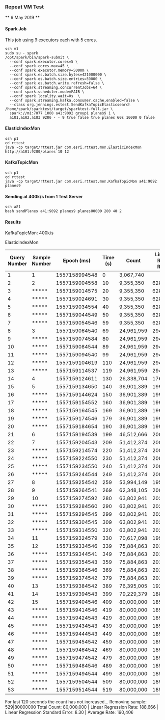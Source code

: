 ### Repeat VM Test

** 6 May 2019 **

#### Spark Job

This job using 9 executors each with 5 cores.

```
ssh m1
sudo su - spark
/opt/spark/bin/spark-submit \
  --conf spark.executor.cores=5 \
  --conf spark.cores.max=45 \
  --conf spark.executor.memory=5000m \
  --conf spark.es.batch.size.bytes=421000000 \
  --conf spark.es.batch.size.entries=50000 \
  --conf spark.es.batch.write.refresh=false \
  --conf spark.streaming.concurrentJobs=64 \
  --conf spark.scheduler.mode=FAIR \
  --conf spark.locality.wait=0s  \
  --conf spark.streaming.kafka.consumer.cache.enabled=false \
  --class org.jennings.estest.SendKafkaTopicElasticsearch /home/spark/sparktest/target/sparktest-full.jar \
  spark://m1:7077 1000 a41:9092 group1 planes9 1 \
  a101,a102,a103 9200 - - 9 true false true planes 60s 10000 0 false
```

#### ElasticIndexMon

```
ssh p1
cd rttest
java -cp target/rttest.jar com.esri.rttest.mon.ElasticIndexMon http://a101:9200/planes 10 12
```

#### KafkaTopicMon

```
ssh p1
cd rttest
java -cp target/rttest.jar com.esri.rttest.mon.KafkaTopicMon a41:9092 planes9
```

#### Sending at 400k/s from 1 Test Server

```
ssh a81
bash sendPlanes a41:9092 planes9 planes00000 200 40 2
```

#### Results

KafkaTopicMon: 400k/s

ElasticIndexMon

|Query Number|Sample Number|Epoch (ms)    |Time (s) |Count             |Linear Reg. Rate  |Rate From Previous|Rate From First   |
|------------|-------------|--------------|---------|------------------|------------------|------------------|------------------|
|          1 |           1 |1557158994548 |       0 |        3,067,740 |                  |                  |                  |
|          2 |           2 |1557159004558 |      10 |        9,355,350 |          628,133 |          628,133 |          628,133 |
|          3 |       ***** |1557159014575 |      20 |        9,355,350 |          628,133 |                0 |          313,957 |
|          4 |       ***** |1557159024691 |      30 |        9,355,350 |          628,133 |                0 |          208,593 |
|          5 |       ***** |1557159034554 |      40 |        9,355,350 |          628,133 |                0 |          157,167 |
|          6 |       ***** |1557159044549 |      50 |        9,355,350 |          628,133 |                0 |          125,750 |
|          7 |       ***** |1557159054546 |      59 |        9,355,350 |          628,133 |                0 |          104,797 |
|          8 |           3 |1557159064540 |      69 |       24,961,959 |          294,463 |          260,188 |          312,810 |
|          9 |       ***** |1557159074584 |      80 |       24,961,959 |          294,463 |                0 |          273,555 |
|         10 |       ***** |1557159084544 |      89 |       24,961,959 |          294,463 |                0 |          243,280 |
|         11 |       ***** |1557159094540 |      99 |       24,961,959 |          294,463 |                0 |          218,960 |
|         12 |       ***** |1557159104619 |     110 |       24,961,959 |          294,463 |                0 |          198,910 |
|         13 |       ***** |1557159114537 |     119 |       24,961,959 |          294,463 |                0 |          182,469 |
|         14 |           4 |1557159124611 |     130 |       26,338,704 |          176,406 |           22,919 |          178,921 |
|         15 |           5 |1557159134650 |     140 |       36,901,389 |          199,129 |        1,052,165 |          241,493 |
|         16 |       ***** |1557159144624 |     150 |       36,901,389 |          199,129 |                0 |          225,443 |
|         17 |       ***** |1557159154552 |     160 |       36,901,389 |          199,129 |                0 |          211,455 |
|         18 |       ***** |1557159164545 |     169 |       36,901,389 |          199,129 |                0 |          199,025 |
|         19 |       ***** |1557159174546 |     179 |       36,901,389 |          199,129 |                0 |          187,967 |
|         20 |       ***** |1557159184654 |     190 |       36,901,389 |          199,129 |                0 |          177,973 |
|         21 |           6 |1557159194539 |     199 |       46,512,666 |          200,903 |          160,485 |          217,234 |
|         22 |           7 |1557159204543 |     209 |       51,412,374 |          208,250 |          489,775 |          230,218 |
|         23 |       ***** |1557159214574 |     220 |       51,412,374 |          208,250 |                0 |          219,722 |
|         24 |       ***** |1557159224550 |     230 |       51,412,374 |          208,250 |                0 |          210,192 |
|         25 |       ***** |1557159234550 |     240 |       51,412,374 |          208,250 |                0 |          201,434 |
|         26 |       ***** |1557159244544 |     249 |       51,412,374 |          208,250 |                0 |          193,382 |
|         27 |           8 |1557159254542 |     259 |       53,994,149 |          195,874 |           51,637 |          195,875 |
|         28 |           9 |1557159264541 |     269 |       62,348,105 |          200,355 |          835,479 |          219,563 |
|         29 |          10 |1557159274592 |     280 |       63,802,941 |          202,147 |          144,745 |          216,877 |
|         30 |       ***** |1557159284560 |     290 |       63,802,941 |          202,147 |                0 |          209,423 |
|         31 |       ***** |1557159294545 |     299 |       63,802,941 |          202,147 |                0 |          202,453 |
|         32 |       ***** |1557159304545 |     309 |       63,802,941 |          202,147 |                0 |          195,922 |
|         33 |       ***** |1557159314550 |     320 |       63,802,941 |          202,147 |                0 |          189,796 |
|         34 |          11 |1557159324579 |     330 |       70,617,098 |          199,351 |          136,319 |          204,676 |
|         35 |          12 |1557159334546 |     339 |       75,884,863 |          201,075 |          528,521 |          214,169 |
|         36 |       ***** |1557159344541 |     349 |       75,884,863 |          201,075 |                0 |          208,053 |
|         37 |       ***** |1557159354543 |     359 |       75,884,863 |          201,075 |                0 |          202,273 |
|         38 |       ***** |1557159364546 |     369 |       75,884,863 |          201,075 |                0 |          196,804 |
|         39 |       ***** |1557159374542 |     379 |       75,884,863 |          201,075 |                0 |          191,627 |
|         40 |          13 |1557159384542 |     389 |       76,395,005 |          192,882 |           10,204 |          188,022 |
|         41 |          14 |1557159394543 |     399 |       79,229,379 |          188,666 |          283,409 |          190,406 |
|         42 |          15 |1557159404546 |     409 |       80,000,000 |          185,093 |           77,039 |          187,641 |
|         43 |       ***** |1557159414546 |     419 |       80,000,000 |          185,093 |                0 |          183,173 |
|         44 |       ***** |1557159424543 |     429 |       80,000,000 |          185,093 |                0 |          178,914 |
|         45 |       ***** |1557159434543 |     439 |       80,000,000 |          185,093 |                0 |          174,848 |
|         46 |       ***** |1557159444543 |     449 |       80,000,000 |          185,093 |                0 |          170,962 |
|         47 |       ***** |1557159454542 |     459 |       80,000,000 |          185,093 |                0 |          167,246 |
|         48 |       ***** |1557159464542 |     469 |       80,000,000 |          185,093 |                0 |          163,688 |
|         49 |       ***** |1557159474542 |     479 |       80,000,000 |          185,093 |                0 |          160,278 |
|         50 |       ***** |1557159484546 |     489 |       80,000,000 |          185,093 |                0 |          157,005 |
|         51 |       ***** |1557159494544 |     499 |       80,000,000 |          185,093 |                0 |          153,866 |
|         52 |       ***** |1557159504544 |     509 |       80,000,000 |          185,093 |                0 |          150,849 |
|         53 |       ***** |1557159514544 |     519 |       80,000,000 |          185,093 |                0 |          147,948 |

For last 120  seconds the count has not increased...
Removing sample: 529|80000000
Total Count: 80,000,000 | Linear Regression Rate:  188,666 | Linear Regression Standard Error: 8.30 | Average Rate: 190,406

